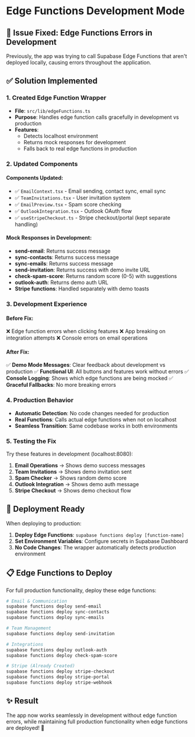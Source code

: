 # Edge Functions Development Mode

## 🔧 **Issue Fixed**: Edge Functions Errors in Development

Previously, the app was trying to call Supabase Edge Functions that aren't deployed locally, causing errors throughout the application.

## ✅ **Solution Implemented**

### **1. Created Edge Function Wrapper**
- **File**: `src/lib/edgeFunctions.ts`
- **Purpose**: Handles edge function calls gracefully in development vs production
- **Features**:
  - Detects localhost environment
  - Returns mock responses for development
  - Falls back to real edge functions in production

### **2. Updated Components**

#### **Components Updated**:
- ✅ `EmailContext.tsx` - Email sending, contact sync, email sync
- ✅ `TeamInvitations.tsx` - User invitation system  
- ✅ `EmailPreview.tsx` - Spam score checking
- ✅ `OutlookIntegration.tsx` - Outlook OAuth flow
- ✅ `useStripeCheckout.ts` - Stripe checkout/portal (kept separate handling)

#### **Mock Responses in Development**:
- **send-email**: Returns success message
- **sync-contacts**: Returns success message  
- **sync-emails**: Returns success message
- **send-invitation**: Returns success with demo invite URL
- **check-spam-score**: Returns random score (0-5) with suggestions
- **outlook-auth**: Returns demo auth URL
- **Stripe functions**: Handled separately with demo toasts

### **3. Development Experience**

#### **Before Fix**:
❌ Edge function errors when clicking features
❌ App breaking on integration attempts
❌ Console errors on email operations

#### **After Fix**:
✅ **Demo Mode Messages**: Clear feedback about development vs production
✅ **Functional UI**: All buttons and features work without errors
✅ **Console Logging**: Shows which edge functions are being mocked
✅ **Graceful Fallbacks**: No more breaking errors

### **4. Production Behavior**
- **Automatic Detection**: No code changes needed for production
- **Real Functions**: Calls actual edge functions when not on localhost
- **Seamless Transition**: Same codebase works in both environments

### **5. Testing the Fix**

Try these features in development (localhost:8080):
1. **Email Operations** → Shows demo success messages
2. **Team Invitations** → Shows demo invitation sent
3. **Spam Checker** → Shows random demo score
4. **Outlook Integration** → Shows demo auth message
5. **Stripe Checkout** → Shows demo checkout flow

## 🚀 **Deployment Ready**

When deploying to production:
1. **Deploy Edge Functions**: `supabase functions deploy [function-name]`
2. **Set Environment Variables**: Configure secrets in Supabase Dashboard
3. **No Code Changes**: The wrapper automatically detects production environment

## 📋 **Edge Functions to Deploy**

For full production functionality, deploy these edge functions:

```bash
# Email & Communication
supabase functions deploy send-email
supabase functions deploy sync-contacts  
supabase functions deploy sync-emails

# Team Management
supabase functions deploy send-invitation

# Integrations
supabase functions deploy outlook-auth
supabase functions deploy check-spam-score

# Stripe (Already Created)
supabase functions deploy stripe-checkout
supabase functions deploy stripe-portal
supabase functions deploy stripe-webhook
```

## ✨ **Result**

The app now works seamlessly in development without edge function errors, while maintaining full production functionality when edge functions are deployed! 🎉